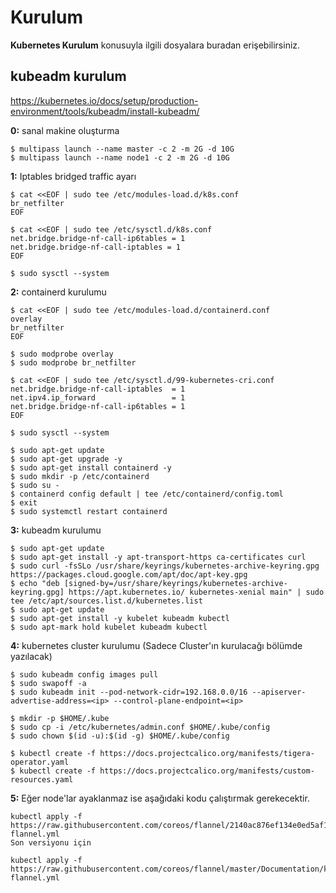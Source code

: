 # Kurulum
**Kubernetes Kurulum** konusuyla ilgili dosyalara buradan erişebilirsiniz.

## kubeadm kurulum

https://kubernetes.io/docs/setup/production-environment/tools/kubeadm/install-kubeadm/

**0:** sanal makine oluşturma
```
$ multipass launch --name master -c 2 -m 2G -d 10G
$ multipass launch --name node1 -c 2 -m 2G -d 10G
```

**1:** Iptables bridged traffic ayarı

```
$ cat <<EOF | sudo tee /etc/modules-load.d/k8s.conf
br_netfilter
EOF
```

```
$ cat <<EOF | sudo tee /etc/sysctl.d/k8s.conf
net.bridge.bridge-nf-call-ip6tables = 1
net.bridge.bridge-nf-call-iptables = 1
EOF
```

```
$ sudo sysctl --system
```

**2:** containerd kurulumu

```
$ cat <<EOF | sudo tee /etc/modules-load.d/containerd.conf
overlay
br_netfilter
EOF
```

```
$ sudo modprobe overlay
$ sudo modprobe br_netfilter
```

```
$ cat <<EOF | sudo tee /etc/sysctl.d/99-kubernetes-cri.conf
net.bridge.bridge-nf-call-iptables  = 1
net.ipv4.ip_forward                 = 1
net.bridge.bridge-nf-call-ip6tables = 1
EOF
```

```
$ sudo sysctl --system
```

```
$ sudo apt-get update
$ sudo apt-get upgrade -y
$ sudo apt-get install containerd -y
$ sudo mkdir -p /etc/containerd
$ sudo su -
$ containerd config default | tee /etc/containerd/config.toml
$ exit
$ sudo systemctl restart containerd
```

**3:** kubeadm kurulumu


```
$ sudo apt-get update
$ sudo apt-get install -y apt-transport-https ca-certificates curl
$ sudo curl -fsSLo /usr/share/keyrings/kubernetes-archive-keyring.gpg https://packages.cloud.google.com/apt/doc/apt-key.gpg
$ echo "deb [signed-by=/usr/share/keyrings/kubernetes-archive-keyring.gpg] https://apt.kubernetes.io/ kubernetes-xenial main" | sudo tee /etc/apt/sources.list.d/kubernetes.list
$ sudo apt-get update
$ sudo apt-get install -y kubelet kubeadm kubectl
$ sudo apt-mark hold kubelet kubeadm kubectl
```

**4:** kubernetes cluster kurulumu (Sadece Cluster'ın kurulacağı bölümde yazılacak)

```
$ sudo kubeadm config images pull
$ sudo swapoff -a
$ sudo kubeadm init --pod-network-cidr=192.168.0.0/16 --apiserver-advertise-address=<ip> --control-plane-endpoint=<ip>
```

```
$ mkdir -p $HOME/.kube
$ sudo cp -i /etc/kubernetes/admin.conf $HOME/.kube/config
$ sudo chown $(id -u):$(id -g) $HOME/.kube/config
```

```
$ kubectl create -f https://docs.projectcalico.org/manifests/tigera-operator.yaml
$ kubectl create -f https://docs.projectcalico.org/manifests/custom-resources.yaml
```

**5:** Eğer node'lar ayaklanmaz ise aşağıdaki kodu çalıştırmak gerekecektir.

```
kubectl apply -f https://raw.githubusercontent.com/coreos/flannel/2140ac876ef134e0ed5af15c65e414cf26827915/Documentation/kube-flannel.yml
Son versiyonu için 

kubectl apply -f https://raw.githubusercontent.com/coreos/flannel/master/Documentation/kube-flannel.yml

```
